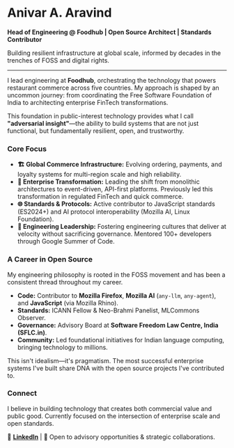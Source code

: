 # Anivar A. Aravind

**Head of Engineering @ Foodhub | Open Source Architect | Standards Contributor**

Building resilient infrastructure at global scale, informed by decades in the trenches of FOSS and digital rights.

---

I lead engineering at **Foodhub**, orchestrating the technology that powers restaurant commerce across five countries. My approach is shaped by an uncommon journey: from coordinating the Free Software Foundation of India to architecting enterprise FinTech transformations.

This foundation in public-interest technology provides what I call **"adversarial insight"**—the ability to build systems that are not just functional, but fundamentally resilient, open, and trustworthy.

### Core Focus

*   **🏗️ Global Commerce Infrastructure:** Evolving ordering, payments, and loyalty systems for multi-region scale and high reliability.
*   **🔄 Enterprise Transformation:** Leading the shift from monolithic architectures to event-driven, API-first platforms. Previously led this transformation in regulated FinTech and quick commerce.
*   **🌐 Standards & Protocols:** Active contributor to JavaScript standards (ES2024+) and AI protocol interoperability (Mozilla AI, Linux Foundation).
*   **👥 Engineering Leadership:** Fostering engineering cultures that deliver at velocity without sacrificing governance. Mentored 100+ developers through Google Summer of Code.

### A Career in Open Source

My engineering philosophy is rooted in the FOSS movement and has been a consistent thread throughout my career.

*   **Code:** Contributor to **Mozilla Firefox**, **Mozilla AI** (`any-llm`, `any-agent`), and **JavaScript** (via Mozilla Rhino).
*   **Standards:** ICANN Fellow & Neo-Brahmi Panelist, MLCommons Observer.
*   **Governance:** Advisory Board at **Software Freedom Law Centre, India (SFLC.in)**.
*   **Community:** Led foundational initiatives for Indian language computing, bringing technology to millions.

This isn't idealism—it's pragmatism. The most successful enterprise systems I've built share DNA with the open source projects I've contributed to.

### Connect

I believe in building technology that creates both commercial value and public good. Currently focused on the intersection of enterprise scale and open standards.

🔗 **[LinkedIn](https://linkedin.com/in/anivar)** | 💬 Open to advisory opportunities & strategic collaborations.